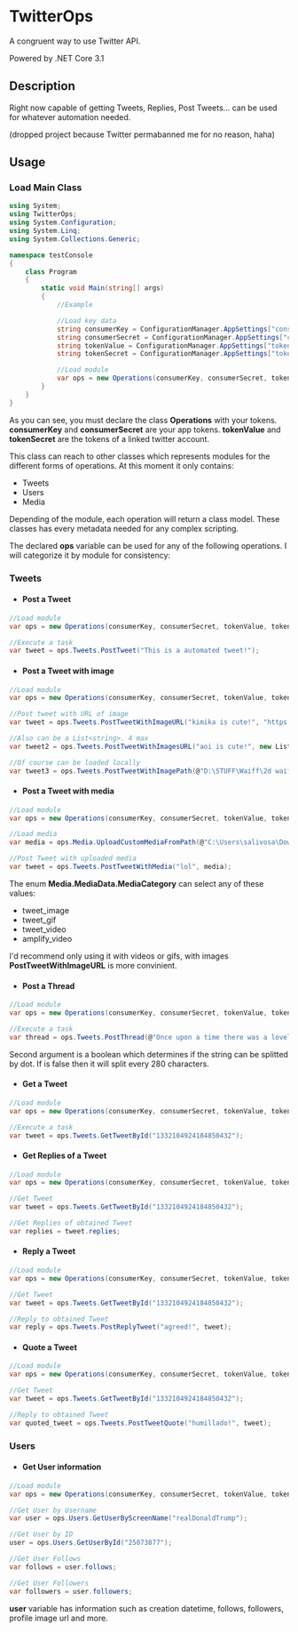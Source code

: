 # TwitterOps
A congruent way to use Twitter API.

Powered by .NET Core 3.1

## Description
Right now capable of getting Tweets, Replies, Post Tweets... can be used for whatever automation needed.

(dropped project because Twitter permabanned me for no reason, haha)

## Usage

### Load Main Class

```C#
using System;
using TwitterOps;
using System.Configuration;
using System.Linq;
using System.Collections.Generic;

namespace testConsole
{
    class Program
    {
        static void Main(string[] args)
        {
            //Example

            //Load key data
            string consumerKey = ConfigurationManager.AppSettings["consumerKey"];
            string consumerSecret = ConfigurationManager.AppSettings["consumerSecret"];
            string tokenValue = ConfigurationManager.AppSettings["tokenValue"];
            string tokenSecret = ConfigurationManager.AppSettings["tokenSecret"];

            //Load module
            var ops = new Operations(consumerKey, consumerSecret, tokenValue, tokenSecret);
        }
    }
}
```

As you can see, you must declare the class **Operations** with your tokens. **consumerKey** and **consumerSecret** are your app tokens. **tokenValue** and **tokenSecret** are the tokens of a linked twitter account.

This class can reach to other classes which represents modules for the different forms of operations. At this moment it only contains:
- Tweets
- Users
- Media

Depending of the module, each operation will return a class model. These classes has every metadata needed for any complex scripting.

The declared **ops** variable can be used for any of the following operations. I will categorize it by module for consistency:

### Tweets

- #### Post a Tweet

```C#
//Load module
var ops = new Operations(consumerKey, consumerSecret, tokenValue, tokenSecret);

//Execute a task
var tweet = ops.Tweets.PostTweet("This is a automated tweet!");
```

- #### Post a Tweet with image

```C#
//Load module
var ops = new Operations(consumerKey, consumerSecret, tokenValue, tokenSecret);

//Post tweet with URL of image
var tweet = ops.Tweets.PostTweetWithImageURL("kimika is cute!", "https://pbs.twimg.com/media/EnyWXkFWEAETjMA?format=jpg&name=small");

//Also can be a List<string>. 4 max
var tweet2 = ops.Tweets.PostTweetWithImagesURL("aoi is cute!", new List<string> { "https://pbs.twimg.com/media/DpUq61zUUAEv16G?format=jpg&name=small", "https://pbs.twimg.com/media/D7LPDN1VUAE0cx2?format=jpg&name=small", "https://pbs.twimg.com/media/Drtz9kiU4AA_MbM?format=jpg&name=small", "https://pbs.twimg.com/media/DpuEzHXU8AAy4AQ?format=jpg&name=small" });

//Of course can be loaded locally
var tweet3 = ops.Tweets.PostTweetWithImagePath(@"D:\STUFF\Waiff\2d waifus\2020\aikatsu!\hikami sumire\geshumaro\(danbooru.donmai.us-posts-4089209)-30166199557befbd8c6a931830222060.jpg");
```

- #### Post a Tweet with media

```C#
//Load module
var ops = new Operations(consumerKey, consumerSecret, tokenValue, tokenSecret);

//Load media
var media = ops.Media.UploadCustomMediaFromPath(@"C:\Users\salivosa\Downloads\testo1.mp4", TwitterOps.Operation.Media.MediaData.MediaCategory.tweet_video);

//Post Tweet with uploaded media
var tweet = ops.Tweets.PostTweetWithMedia("lol", media);
```

The enum **Media.MediaData.MediaCategory** can select any of these values:
  - tweet_image
  - tweet_gif
  - tweet_video
  - amplify_video

I'd recommend only using it with videos or gifs, with images **PostTweetWithImageURL** is more convinient.

- #### Post a Thread

```C#
//Load module
var ops = new Operations(consumerKey, consumerSecret, tokenValue, tokenSecret);

//Execute a task
var thread = ops.Tweets.PostThread(@"Once upon a time there was a lovely princess. But she had an enchantment upon her of a fearful sort which could only be broken by love's first kiss. She was locked away in a castle guarded by a terrible fire-breathing dragon. Many brave knights had attempted to free her from this dreadful prison, but non prevailed. She waited in the dragon's keep in the highest room of the tallest tower for her true love and true love's first kiss. (laughs) Like that's ever gonna happen. What a load of - (toilet flush)", false);
```

Second argument is a boolean which determines if the string can be splitted by dot. If is false then it will split every 280 characters.

- #### Get a Tweet

```C#
//Load module
var ops = new Operations(consumerKey, consumerSecret, tokenValue, tokenSecret);

//Execute a task
var tweet = ops.Tweets.GetTweetById("1332104924184850432");
```

- #### Get Replies of a Tweet

```C#
//Load module
var ops = new Operations(consumerKey, consumerSecret, tokenValue, tokenSecret);

//Get Tweet
var tweet = ops.Tweets.GetTweetById("1332104924184850432");

//Get Replies of obtained Tweet
var replies = tweet.replies;
```

- #### Reply a Tweet

```C#
//Load module
var ops = new Operations(consumerKey, consumerSecret, tokenValue, tokenSecret);

//Get Tweet
var tweet = ops.Tweets.GetTweetById("1332104924184850432");

//Reply to obtained Tweet
var reply = ops.Tweets.PostReplyTweet("agreed!", tweet);
```

- #### Quote a Tweet

```C#
//Load module
var ops = new Operations(consumerKey, consumerSecret, tokenValue, tokenSecret);

//Get Tweet
var tweet = ops.Tweets.GetTweetById("1332104924184850432");

//Reply to obtained Tweet
var quoted_tweet = ops.Tweets.PostTweetQuote("humillado!", tweet);
```

### Users

- #### Get User information

```C#
//Load module
var ops = new Operations(consumerKey, consumerSecret, tokenValue, tokenSecret);

//Get User by Username
var user = ops.Users.GetUserByScreenName("realDonaldTrump");

//Get User by ID
user = ops.Users.GetUserById("25073877");

//Get User Follows
var follows = user.follows;

//Get User Followers
var followers = user.followers;
```

**user** variable has information such as creation datetime, follows, followers, profile image url and more.
